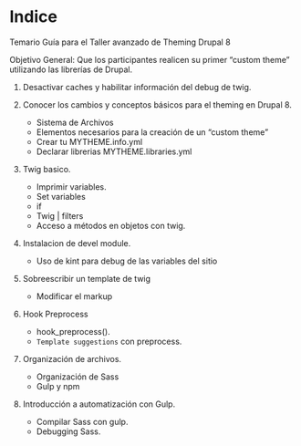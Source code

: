 # Indice

Temario Guía para el Taller avanzado de Theming Drupal 8

Objetivo General: Que los participantes realicen su primer “custom theme” utilizando las librerías de Drupal. 

1. Desactivar caches y habilitar información del debug de twig.

2. Conocer los cambios y conceptos básicos para el theming en Drupal 8.
	- Sistema de Archivos
	- Elementos necesarios para la creación de un “custom theme”
	- Crear tu MYTHEME.info.yml
	- Declarar librerias MYTHEME.libraries.yml

3. Twig basico.
	- Imprimir variables.
	- Set variables
	- if 
	- Twig | filters
	- Acceso a métodos en objetos con twig.

4. Instalacion de devel module.
	- Uso de kint para debug de las variables del sitio

5. Sobreescribir un template de twig
	- Modificar el markup 

6. Hook Preprocess
 	- hook_preprocess().
	- `Template suggestions` con preprocess.

7. Organización de archivos.
	- Organización de Sass
	- Gulp y npm

8. Introducción a automatización con Gulp.
	- Compilar Sass con gulp.
	- Debugging Sass.
